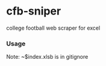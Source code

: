# cfb-sniper

college football web scraper for excel

### Usage

Note: ~$index.xlsb is in gitignore
